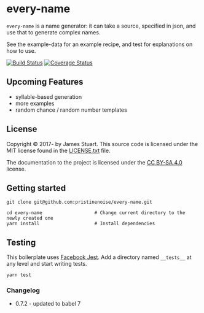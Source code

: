 # every-name
`every-name` is a name generator: it can take a source, specified in json, and use that to generate complex names.

See the example-data for an example recipe, and test for explanations on how to use.

[![Build Status](https://travis-ci.org/pristinenoise/every-name.svg?branch=master)](https://travis-ci.org/pristinenoise/every-name)
[![Coverage Status](https://coveralls.io/repos/github/pristinenoise/every-name/badge.svg?branch=master)](https://coveralls.io/github/pristinenoise/every-name?branch=master)

## Upcoming Features

* syllable-based generation
* more examples
* random chance / random number templates

## License

Copyright © 2017- by James Stuart. This source code is licensed under the MIT license found in
the [LICENSE.txt](https://github.com/pristinenoise/every-name/blob/master/LICENSE.txt) file.

The documentation to the project is licensed under the [CC BY-SA 4.0](http://creativecommons.org/licenses/by-sa/4.0/)
license.

## Getting started

```
git clone git@github.com:pristinenoise/every-name.git

cd every-name                   # Change current directory to the newly created one
yarn install                    # Install dependencies
```

## Testing

This boilerplate uses [Facebook Jest](https://facebook.github.io/jest/). Add a
directory named `__tests__` at any level and start writing tests.

```
yarn test
```

### Changelog

* 0.7.2  - updated to babel 7
